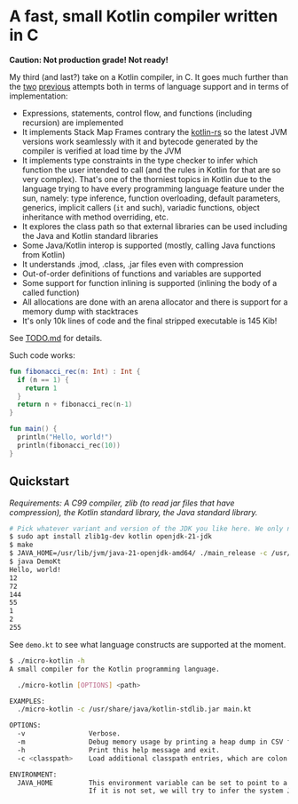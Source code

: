# A fast, small Kotlin compiler written in C

**Caution: Not production grade! Not ready!**


My third (and last?) take on a Kotlin compiler, in C. It goes much further than the [two](https://github.com/gaultier/kotlin-rs) [previous](https://github.com/gaultier/microkt) attempts both in terms of language support and in terms of implementation:

- Expressions, statements, control flow, and functions (including recursion) are implemented
- It implements Stack Map Frames contrary the [kotlin-rs](https://github.com/gaultier/kotlin-rs) so the latest JVM versions work seamlessly with it and bytecode generated by the compiler is verified at load time by the JVM
- It implements type constraints in the type checker to infer which function the user intended to call (and the rules in Kotlin for that are so very complex). That's one of the thorniest topics in Kotlin due to the language trying to have every programming language feature under the sun, namely: type inference, function overloading, default parameters, generics, implicit callers (`it` and such), variadic functions, object inheritance with method overriding, etc.
- It explores the class path so that external libraries can be used including the Java and Kotlin standard libraries
- Some Java/Kotlin interop is supported (mostly, calling Java functions from Kotlin)
- It understands .jmod, .class, .jar files even with compression
- Out-of-order definitions of functions and variables are supported
- Some support for function inlining is supported (inlining the body of a called function)
- All allocations are done with an arena allocator and there is support for a memory dump with stacktraces
- It's only 10k lines of code and the final stripped executable is 145 Kib!

See [TODO.md](TODO.md) for details.


Such code works:

```kotlin
fun fibonacci_rec(n: Int) : Int {
  if (n == 1) {
    return 1
  } 
  return n + fibonacci_rec(n-1)
}

fun main() {
  println("Hello, world!")
  println(fibonacci_rec(10))
}
```

## Quickstart

*Requirements: A C99 compiler, zlib (to read jar files that have compression), the Kotlin standard library, the Java standard library.*

```sh
# Pick whatever variant and version of the JDK you like here. We only need to get the Kotlin & Java standard library files.
$ sudo apt install zlib1g-dev kotlin openjdk-21-jdk 
$ make
$ JAVA_HOME=/usr/lib/jvm/java-21-openjdk-amd64/ ./main_release -c /usr/share/java/kotlin-stdlib.jar demo.kt  
$ java DemoKt
Hello, world!
12
72
144
55
1
2
255
```

See `demo.kt` to see what language constructs are supported at the moment.


```sh
$ ./micro-kotlin -h
A small compiler for the Kotlin programming language.

  ./micro-kotlin [OPTIONS] <path>

EXAMPLES:
  ./micro-kotlin -c /usr/share/java/kotlin-stdlib.jar main.kt

OPTIONS:
  -v                Verbose.
  -m                Debug memory usage by printing a heap dump in CSV form.
  -h                Print this help message and exit.
  -c <classpath>    Load additional classpath entries, which are colon separated.

ENVIRONMENT:
  JAVA_HOME         This environment variable can be set to point to a local Java installation.
                    If it is not set, we will try to infer the system Java installation.
```
